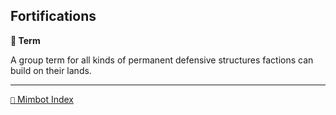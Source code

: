 ## Fortifications

**📑 Term**

A group term for all kinds of permanent defensive structures factions can build on their lands.


-----
[`📑` Mimbot Index](<https://zeithalt.github.io/r/#9ff0>)
<!---
keywords: battle, unit
-->
